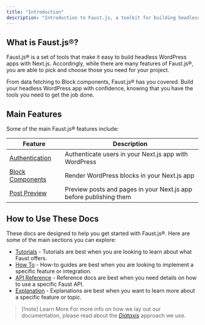 ```yaml
---
title: "Introduction"
description: "Introduction to Faust.js, a toolkit for building headless WordPress applications with Next.js."
---
```


## What is Faust.js®?

Faust.js® is a set of tools that make it easy to build headless WordPress apps with Next.js. Accordingly, while there are many features of Faust.js®, you are able to pick and choose those you need for your project.

From data fetching to Block components, Faust.js® has you covered. Build your headless WordPress app with confidence, knowing that you have the tools you need to get the job done.

## Main Features

Some of the main Faust.js® features include:

| Feature                                            | Description                                                        |
| -------------------------------------------------- | ------------------------------------------------------------------ |
| [Authentication](/docs/how-to/authentication/)     | Authenticate users in your Next.js app with WordPress              |
| [Block Components](/docs/how-to/rendering-blocks/) | Render WordPress blocks in your Next.js app                        |
| [Post Preview](/docs/how-to/post-previews/)        | Preview posts and pages in your Next.js app before publishing them |

## How to Use These Docs

These docs are designed to help you get started with Faust.js®. Here are some of the main sections you can explore:

- [Tutorials](/docs/tutorial/) - Tutorials are best when you are looking to learn about what Faust offers.
- [How To](/docs/how-to/) - How-to guides are best when you are looking to implement a specific feature or integration.
- [API Reference](/docs/reference/) - Reference docs are best when you need details on how to use a specific Faust API.
- [Explanation](/docs/explanation/) - Explanations are best when you want to learn more about a specific feature or topic.

> [!note] Learn More
> For more info on how we lay out our documentation, please read about the [_Diátaxis_](https://diataxis.fr/foundations/#serving-needs) approach we use.
